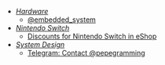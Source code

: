 - *[Hardware](../Hardware.md)*
	- [@embedded_system](https://t.me/embedded_system)
- *[Nintendo Switch](../../Nintendo%20Switch.md)*
	- [Discounts for Nintendo Switch in eShop](https://t.me/psprices_ru_switch)
- *[System Design](../../System%20Design.md)*
	- [Telegram: Contact @pepegramming](https://t.me/pepegramming)
 
